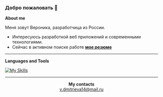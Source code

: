 ### Добро пожаловать 👋

**About me**

Меня зовут Вероника, разработчица из России.

* Интересуюсь разработкой веб приложений и современными технологиями.
* Сейчас в активном поиске работе <a href="https://hh.ru/resume/53dd296cff08867ece0039ed1f376879746a48" target="_blank">**мое резюме**</a>
___

**Languages and Tools**

[![My Skills](https://skillicons.dev/icons?i=js,html,css,figma,nodejs,express,python,django,nginx,docker,git)](https://skillicons.dev)

___

<p align="center"><b>My contacts</b><br>
<a href="mailto:v.dmitrieva14@mail.ru">v.dmitrieva14@mail.ru</a></p>
